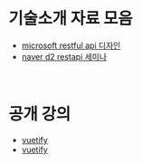 # 기술소개 자료 모음
* [microsoft restful api 디자인](https://docs.microsoft.com/ko-kr/azure/architecture/best-practices/api-design)
* [naver d2 restapi 세미나](https://youtu.be/RP_f5dMoHFc)

<br>

# 공개 강의
* [vuetify](https://youtu.be/ofNfCZKcg3k)
* [vuetify](https://youtu.be/rJIRv-_oYnA)